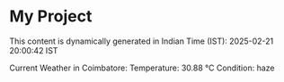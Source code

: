 # My Project

This content is dynamically generated in Indian Time (IST): 2025-02-21 20:00:42 IST


Current Weather in Coimbatore:
Temperature: 30.88 °C
Condition: haze
